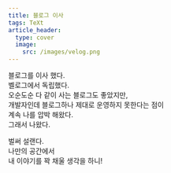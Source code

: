 ```yaml
---
title: 블로그 이사
tags: TeXt
article_header:
  type: cover
  image:
    src: /images/velog.png
---
```


블로그를 이사 했다.  
벨로그에서 독립했다.  
오순도순 다 같이 사는 블로그도 좋았지만,  
개발자인데 블로그하나 제대로 운영하지 못한다는 점이   
계속 나를 압박 해왔다.  
그래서 나왔다.  

벌써 설랜다.  
나만의 공간에서  
내 이야기를 꽉 채울 생각을 하니!  

<!--more-->